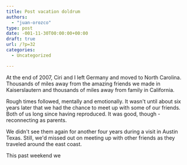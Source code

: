 ```yaml
---
title: Post vacation doldrum
authors: 
  - "juan-orozco"
type: post
date: -001-11-30T00:00:00+00:00
draft: true
url: /?p=32
categories:
  - Uncategorized

---
```

At the end of 2007, Ciri and I left Germany and moved to North Carolina. Thousands of miles away from the amazing friends we made in Kaiserslautern and thousands of miles away from family in California.

Rough times followed, mentally and emotionally. It wasn't until about six years later that we had the chance to meet up with some of our friends. Both of us long since having reproduced. It was good, though - reconnecting as parents.

We didn't see them again for another four years during a visit in Austin Texas. Still, we'd missed out on meeting up with other friends as they traveled around the east coast.

This past weekend we
